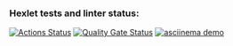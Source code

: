 ### Hexlet tests and linter status:
[![Actions Status](https://github.com/nevznachai/frontend-project-44/actions/workflows/hexlet-check.yml/badge.svg)](https://github.com/nevznachai/frontend-project-44/actions)
[![Quality Gate Status](https://sonarcloud.io/api/project_badges/measure?project=nevznachai_frontend-project-44&metric=alert_status)](https://sonarcloud.io/summary/new_code?id=nevznachai_frontend-project-44)
[![asciinema demo](https://asciinema.org/a/3mzklDhVbEMgcw6K6AULK1Pan.svg)](https://asciinema.org/a/3mzklDhVbEMgcw6K6AULK1Pan)
